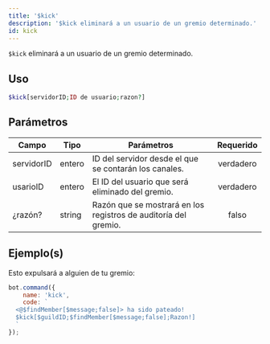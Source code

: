 ```yaml
---
title: '$kick'
description: '$kick eliminará a un usuario de un gremio determinado.'
id: kick
---
```


`$kick` eliminará a un usuario de un gremio determinado.

## Uso

```php
$kick[servidorID;ID de usuario;razon?]
```

## Parámetros

| Campo      | Tipo   | Parámetros                                                      | Requerido |
| ---------- | ------ | --------------------------------------------------------------- |:---------:|
| servidorID | entero | ID del servidor desde el que se contarán los canales.           | verdadero |
| usarioID   | entero | El ID del usuario que será eliminado del gremio.                | verdadero |
| ¿razón?    | string | Razón que se mostrará en los registros de auditoría del gremio. |   falso   |

## Ejemplo(s)

Esto expulsará a alguien de tu gremio:

```javascript
bot.command({
    name: 'kick',
    code: `
  <@$findMember[$message;false]> ha sido pateado!
  $kick[$guildID;$findMember[$message;false];Razon!]
  `
});
```
